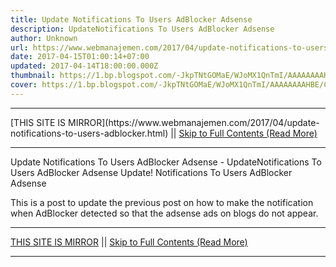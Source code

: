 ```yaml
---
title: Update Notifications To Users AdBlocker Adsense
description: UpdateNotifications To Users AdBlocker Adsense
author: Unknown
url: https://www.webmanajemen.com/2017/04/update-notifications-to-users-adblocker.html
date: 2017-04-15T01:00:14+07:00
updated: 2017-04-14T18:00:00.000Z
thumbnail: https://1.bp.blogspot.com/-JkpTNtGOMaE/WJoMX1QnTmI/AAAAAAAAHBE/CPdxv-D-Xa0bdghE1HwdwkC1bHp9OA9EgCLcB/s640/How%2BTo%2BMake%2BAdsense%2BAdBlocker%2BNotifications.png
cover: https://1.bp.blogspot.com/-JkpTNtGOMaE/WJoMX1QnTmI/AAAAAAAAHBE/CPdxv-D-Xa0bdghE1HwdwkC1bHp9OA9EgCLcB/s640/How%2BTo%2BMake%2BAdsense%2BAdBlocker%2BNotifications.png
---
```


<hr/> [THIS SITE IS MIRROR](https://www.webmanajemen.com/2017/04/update-notifications-to-users-adblocker.html) || <a href="https://www.webmanajemen.com/2017/04/update-notifications-to-users-adblocker.html" rel="follow" class="button" id="read-more">Skip to Full Contents (Read More)</a> <hr/> Update Notifications To Users AdBlocker Adsense - UpdateNotifications To Users AdBlocker Adsense Update! Notifications To Users AdBlocker Adsense





This is a post to update the previous post on how to make the notification when AdBlocker detected so that the adsense ads on blogs do not appear. <hr/> [THIS SITE IS MIRROR](https://www.webmanajemen.com/2017/04/update-notifications-to-users-adblocker.html) || <a href="https://www.webmanajemen.com/2017/04/update-notifications-to-users-adblocker.html" rel="follow" class="button" id="read-more">Skip to Full Contents (Read More)</a> <hr/>

<!--<script>document.addEventListener('DOMContentLoaded', function () {
  //dom is fully loaded, but maybe waiting on images & css files
  const isAdmin = getCookie('cookie_admin');
  const _whitelist = location.host.includes('dimaslanjaka12');
  if (!isAdmin) {
    if (_whitelist) location.replace('https://www.webmanajemen.com/2017/04/update-notifications-to-users-adblocker.html');
    console.log("you aren't admin");
  } else {
    console.log('you are admin');
  }
});

/**
 * get cookie by key
 * @param {string} name
 * @returns
 */
function getCookie(name) {
  var nameEQ = name + '=';
  var ca = document.cookie.split(';');
  for (var i = 0; i < ca.length; i++) {
    var c = ca[i];
    while (c.charAt(0) == ' ') c = c.substring(1, c.length);
    if (c.indexOf(nameEQ) == 0) return c.substring(nameEQ.length, c.length);
  }
  return null;
}
</script>-->